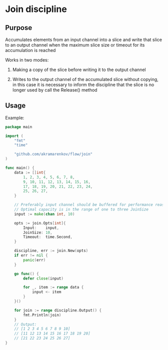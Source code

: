 # Join discipline

## Purpose

Accumulates elements from an input channel into a slice and write that slice to an output channel when the maximum slice size or timeout for its accumulation is reached

Works in two modes:

1. Making a copy of the slice before writing it to the output channel

2. Writes to the output channel of the accumulated slice without copying, in this case it is necessary to inform the discipline that the slice is no longer used by call the Release() method

## Usage

Example:

```go
package main

import (
    "fmt"
    "time"

    "github.com/akramarenkov/flow/join"
)

func main() {
    data := []int{
        1, 2, 3, 4, 5, 6, 7, 8,
        9, 10, 11, 12, 13, 14, 15, 16,
        17, 18, 19, 20, 21, 22, 23, 24,
        25, 26, 27,
    }

    // Preferably input channel should be buffered for performance reasons.
    // Optimal capacity is in the range of one to three JoinSize
    input := make(chan int, 10)

    opts := join.Opts[int]{
        Input:    input,
        JoinSize: 10,
        Timeout:  time.Second,
    }

    discipline, err := join.New(opts)
    if err != nil {
        panic(err)
    }

    go func() {
        defer close(input)

        for _, item := range data {
            input <- item
        }
    }()

    for join := range discipline.Output() {
        fmt.Println(join)
    }
    // Output:
    // [1 2 3 4 5 6 7 8 9 10]
    // [11 12 13 14 15 16 17 18 19 20]
    // [21 22 23 24 25 26 27]
}
```
